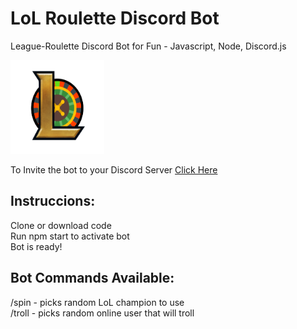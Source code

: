# LoL Roulette Discord Bot

League-Roulette Discord Bot for Fun - Javascript, Node, Discord.js

<img
  src="/LoL_icon.png"
  alt="League Roulette"
  style="display: margin: 0 auto; width: 150px; height: 150px">

  
  
To Invite the bot to your Discord Server [Click Here](https://discord.com/api/oauth2/authorize?client_id=1002349680388223139&permissions=2147493888&scope=bot%20applications.commands)

## Instruccions:
Clone or download code
<br/>
Run npm start to activate bot
<br/>
Bot is ready!

## Bot Commands Available:
/spin - picks random LoL champion to use
<br/>
/troll - picks random online user that will troll
